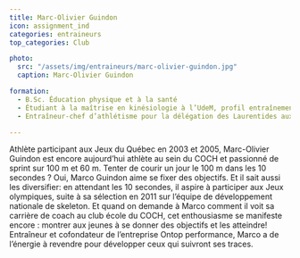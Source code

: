 ```yaml
---
title: Marc-Olivier Guindon
icon: assignment_ind
categories: entraineurs
top_categories: Club

photo:
  src: "/assets/img/entraineurs/marc-olivier-guindon.jpg"
  caption: Marc-Olivier Guindon

formation:
  - B.Sc. Éducation physique et à la santé
  - Étudiant à la maîtrise en kinésiologie à l’UdeM, profil entraînements de performance, prévention de blessures et psychologie sportive
  - Entraîneur-chef d’athlétisme pour la délégation des Laurentides aux Jeux du Québec depuis 2010

---
```


Athlète participant aux Jeux du Québec en 2003 et 2005, Marc-Olivier Guindon est encore aujourd’hui athlète au sein du COCH et passionné de sprint sur 100 m et 60 m. Tenter de courir un jour le 100 m dans les 10 secondes ? Oui, Marco Guindon aime se fixer des objectifs. Et il sait aussi les diversifier: en attendant les 10 secondes, il aspire à participer aux Jeux olympiques, suite à sa sélection en 2011 sur l’équipe de développement nationale de skeleton. Et quand on demande à Marco comment il voit sa carrière de coach au club école du COCH, cet enthousiasme se manifeste encore : montrer aux jeunes à se donner des objectifs et les atteindre! Entraîneur et cofondateur de l’entreprise Ontop performance, Marco a de l’énergie à revendre pour développer ceux qui suivront ses traces.

